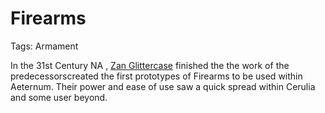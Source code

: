# Firearms

Tags: Armament

In the 31st Century NA , [Zan Glittercase](Zan%20Glittercase%2059c5571931964659808d591dec92d1ce.md) finished the the work of the predecessorscreated the first prototypes of Firearms to be used within Aeternum. Their power and ease of use saw a quick spread within Cerulia and some user beyond.